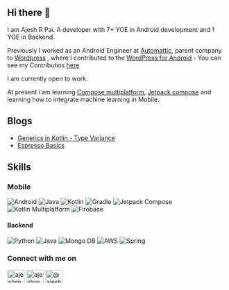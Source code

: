 ## Hi there 👋

I am Ajesh R Pai. A developer with 7+ YOE in Android development and 1 YOE in Backend. 

Previously I worked as an Android Engineer at [Automattic](https://github.com/Automattic), parent company to [Wordpress](https://wordpress.com/) , where I contributed to the [WordPress for Android](https://github.com/wordpress-mobile/WordPress-Android) - You can see my Contributios [here](https://github.com/wordpress-mobile/WordPress-Android/pulls?q=is:pr+author:AjeshRPai+is:closed+sort:comments-desc) 

I am currently open to work. 

At present i am learning [Compose multiplatform](https://www.jetbrains.com/lp/compose-multiplatform/), [Jetpack compose](https://developer.android.com/develop/ui/compose) and learning how to integrate machine learning in Mobile. 


## Blogs 
- [Generics in Kotlin - Type Variance](https://medium.com/@AjeshRPai/generics-in-kotlin-type-variance-6044563b491b)
- [Espresso Basics](https://medium.com/mindorks/android-testing-part-1-espresso-basics-7219b86c862b)

## Skills

### Mobile 

![Android](https://img.shields.io/badge/Android-3DDC84?logo=android&logoColor=white&style=for-the-badge)
![Java](https://img.shields.io/badge/Java-F8981D?logo=java&logoColor=white&style=for-the-badge)
![Kotlin](https://img.shields.io/badge/Kotlin-7F52FF?logo=kotlin&logoColor=white&style=for-the-badge)
![Gradle](https://img.shields.io/badge/gradle-02303A?style=for-the-badge&logo=gradle&logoColor=white)
![Jetpack Compose](https://img.shields.io/badge/jetpack_compose-39457E.svg?style=for-the-badge&logo=jetpack-compose&logoColor=white)
![Kotlin Multiplatform](https://img.shields.io/badge/KMM-35495E?&style=for-the-badge&logo=kotlin&logoColor=white)
![Firebase](https://img.shields.io/badge/firebase-%23039BE5.svg?style=for-the-badge&logo=firebase)

#### Backend 
![Python](https://img.shields.io/badge/Python-3776AB?style=for-the-badge&logo=python&logoColor=white)
![Java](https://img.shields.io/badge/Java-ED8B00?style=for-the-badge&logo=openjdk&logoColor=white)
![Mongo DB](https://img.shields.io/badge/MongoDB-4EA94B?style=for-the-badge&logo=mongodb&logoColor=white)
![AWS](https://img.shields.io/badge/Amazon_AWS-232F3E?style=for-the-badge&logo=amazon-aws&logoColor=white)
![Spring](https://img.shields.io/badge/Spring-6DB33F?style=for-the-badge&logo=spring&logoColor=white)


<h3 align="left">Connect with me on</h3>
<p align="left">
  <a href="https://twitter.com/AjeshRPai" target="blank"><img align="center" src="https://raw.githubusercontent.com/rahuldkjain/github-profile-readme-generator/master/src/images/icons/Social/twitter.svg" alt="ajeshrpai" height="30" width="40" /></a>
  <a href="https://www.linkedin.com/in/ajeshrpai/" target="blank"><img align="center" src="https://raw.githubusercontent.com/rahuldkjain/github-profile-readme-generator/master/src/images/icons/Social/linked-in-alt.svg" alt="ajeshrpai" height="30" width="40" /></a>
  <a href="https://medium.com/@AjeshRPai" target="blank"><img align="center" src="https://raw.githubusercontent.com/rahuldkjain/github-profile-readme-generator/master/src/images/icons/Social/medium.svg" alt="@ajeshrpai" height="30" width="40" /></a>
</p>










